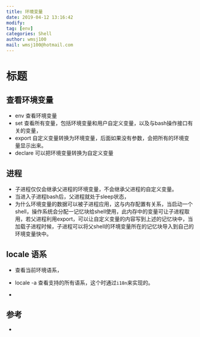 ```yaml
---
title: 环境变量
date: 2019-04-12 13:16:42	
modify: 
tag: [env]
categories: Shell 
author: wmsj100
mail: wmsj100@hotmail.com
---
```


# 标题

## 查看环境变量
- env 查看环境变量
- set 查看所有变量，包括环境变量和用户自定义变量，以及与bash操作接口有关的变量，
- export 自定义变量转换为环境变量，后面如果没有参数，会把所有的环境变量显示出来。
- declare 可以把环境变量转换为自定义变量

## 进程
- 子进程仅仅会继承父进程的环境变量，不会继承父进程的自定义变量。
- 当进入子进程bash后，父进程就处于sleep状态，
- 为什么环境变量的数据可以被子进程应用，这与内存配置有关系，当启动一个shell，操作系统会分配一记忆块给shell使用，此内存中的变量可让子进程取用，若父进程利用export，可以让自定义变量的内容写到上述的记忆块中，当加载子进程时候，子进程可以将父shell的环境变量所在的记忆块导入到自己的环境变量快中。

## locale 语系
- 查看当前环境语系，
- locale -a 查看支持的所有语系，这个时通过`i18n`来实现的。

- 

## 参考
- []()
